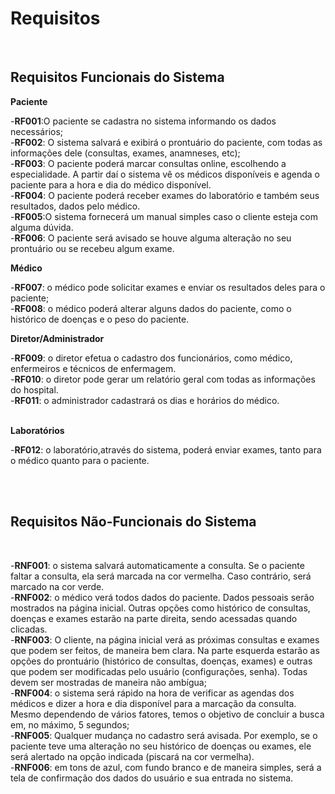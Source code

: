<h1><b>Requisitos</b></h1>
<br><h2><b>Requisitos Funcionais do Sistema</b></h2>

<p><b>Paciente</b></p>

-<b>RF001</b>:O paciente se cadastra no sistema informando os dados necessários;<br>
-<b>RF002</b>: O sistema salvará e exibirá o prontuário do paciente, com todas as informações dele (consultas, exames, anamneses, etc);<br>
-<b>RF003</b>: O paciente poderá marcar consultas online, escolhendo a especialidade. A partir daí o sistema vê os médicos disponíveis e agenda o paciente para a hora e dia do médico disponível.<br>
-<b>RF004</b>: O paciente poderá receber exames do laboratório e também seus resultados, dados pelo médico.<br>
-<b>RF005</b>:O sistema fornecerá um manual simples caso o cliente esteja com alguma dúvida.<br>
-<b>RF006</b>: O paciente será avisado se houve alguma alteração no seu prontuário ou se recebeu algum exame.<br>

<p><b>Médico</b></p>
-<b>RF007</b>: o médico pode solicitar exames e enviar os resultados deles para o paciente;<br>
-<b>RF008</b>: o médico poderá alterar alguns dados do paciente, como o histórico de doenças e o peso do paciente.<br>
<p><b>Diretor/Administrador</b></p>

-<b>RF009</b>: o diretor efetua o cadastro dos funcionários, como médico, enfermeiros e técnicos de enfermagem.<br>
-<b>RF010</b>: o diretor pode gerar um relatório geral com todas as informações do hospital.<br>
-<b>RF011</b>: o administrador cadastrará os dias e horários do médico.<br><br>

<p><b>Laboratórios</b></p>
-<b>RF012</b>: o laboratório,através do sistema, poderá enviar exames, tanto para o médico quanto para o paciente.<br>



<br><br><h2>Requisitos Não-Funcionais do Sistema</h2><br>

-<b>RNF001</b>: o sistema salvará automaticamente a consulta. Se o paciente faltar a consulta, ela será marcada na cor vermelha. Caso contrário, será marcado na cor verde.<br>
-<b>RNF002</b>: o médico verá todos dados do paciente. Dados pessoais serão mostrados na página inicial. Outras opções como histórico de consultas, doenças e exames estarão na parte direita, sendo acessadas quando clicadas.<br>
-<b>RNF003</b>: O cliente, na página inicial verá as próximas consultas e exames que podem ser feitos, de maneira bem clara. Na parte esquerda estarão as opções do prontuário (histórico de consultas, doenças, exames) e outras que podem ser modificadas pelo usuário (configurações, senha). Todas devem ser mostradas de maneira não ambígua;<br>
-<b>RNF004</b>: o sistema será rápido na hora de verificar as agendas dos médicos e dizer a hora e dia disponível para a marcação da consulta.<br>
Mesmo dependendo de vários fatores, temos o objetivo de concluir a busca em, no máximo, 5 segundos;<br>
-<b>RNF005</b>: Qualquer mudança no cadastro será avisada. Por exemplo, se o paciente teve uma alteração no seu histórico de doenças ou exames, ele será alertado na opção indicada (piscará na cor vermelha).<br>
-<b>RNF006</b>: em tons de azul, com fundo branco e de maneira simples, será a tela de confirmação dos dados do usuário e sua entrada no sistema.<br>